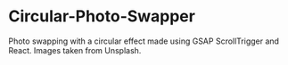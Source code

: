 # Circular-Photo-Swapper
Photo swapping with a circular effect made using GSAP ScrollTrigger and React. Images taken from Unsplash.
